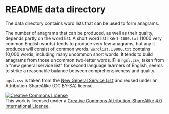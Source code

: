 # README data directory

The data directory contains word lists that can be used to form 
anagrams.  

The number of anagrams that can be produced, as well as 
their quality, depends partly on the word list.  A short word list 
like `1-1000.txt` (1000 very common English words) tends to produce 
very few anagrams, but any it produces will consist of common words. 
`wordlist.10000.txt` contains 10,000 words, including many uncommon 
short words.  It tends to build anagrams from those uncommon 
two-letter words.   File `ngsl.csv`, taken from a "new general 
service list" for second language learners of English, seems to strike a 
reasonable balance between comprehensiveness and quality.  

`ngsl.csv` is taken from the 
[New General Service List](http://www.newgeneralservicelist.org/) 
and reused under an Attribution-ShareAlike (CC BY-SA) license.  

<a rel="license" href="http://creativecommons.org/licenses/by-sa/4.0/"><img alt="Creative Commons License" style="border-width:0" src="https://i.creativecommons.org/l/by-sa/4.0/88x31.png" /></a><br />This work is licensed under a <a rel="license" href="http://creativecommons.org/licenses/by-sa/4.0/">Creative Commons Attribution-ShareAlike 4.0 International License</a>.
